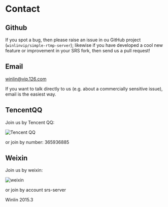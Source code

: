 # Contact

## Github

[SRS Issues]:[issues]

If you spot a bug, then please raise an issue in ou GitHub project (`winlinvip/simple-rtmp-server`); likewise if you have developed a cool new feature or improvement in your SRS fork, then send us a pull request!

## Email

[winlin@vip.126.com][email]

If you want to talk directly to us (e.g. about a commercially sensitive issue), email is the easiest way.

## TencentQQ

Join us by Tencent QQ:

![Tencent QQ](http://winlinvip.github.io/srs.release/wiki/images/srs_qq_95.png)

or join by number: 365936885

## Weixin

Join us by weixin:

![weixin](http://winlinvip.github.io/srs.release/wiki/images/srs_weixin_430.jpg)

or join by account srs-server

Winlin 2015.3

[email]: mailto:winlin@vip.126.com
[issues]: https://github.com/winlinvip/simple-rtmp-server/issues/new